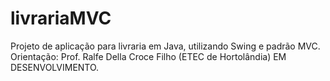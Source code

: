# livrariaMVC
Projeto de aplicação para livraria em Java, utilizando Swing e padrão MVC.
Orientação: Prof. Ralfe Della Croce Filho (ETEC de Hortolândia)
EM DESENVOLVIMENTO.
